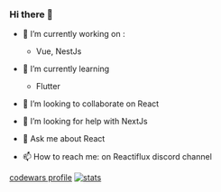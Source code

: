 ### Hi there 👋

- 🔭 I’m currently working on :
    - Vue, NestJs 
   
- 🌱 I’m currently learning
    - Flutter
- 👯 I’m looking to collaborate on React 
- 🤔 I’m looking for help with NextJs

- 💬 Ask me about React
- 📫 How to reach me: on Reactiflux discord channel

[codewars profile](https://www.codewars.com/users/ddcas75)
[![stats](https://github-readme-stats.vercel.app/api?username=casdidier)](https://github.com/casdidier/github-readme-stats)
